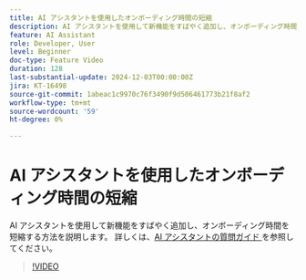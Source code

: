 ```yaml
---
title: AI アシスタントを使用したオンボーディング時間の短縮
description: AI アシスタントを使用して新機能をすばやく追加し、オンボーディング時間を短縮する方法を説明します。
feature: AI Assistant
role: Developer, User
level: Beginner
doc-type: Feature Video
duration: 128
last-substantial-update: 2024-12-03T00:00:00Z
jira: KT-16498
source-git-commit: 1abeac1c9970c76f3490f9d506461773b21f8af2
workflow-type: tm+mt
source-wordcount: '59'
ht-degree: 0%

---
```



# AI アシスタントを使用したオンボーディング時間の短縮

AI アシスタントを使用して新機能をすばやく追加し、オンボーディング時間を短縮する方法を説明します。 詳しくは、[AI アシスタントの質問ガイド ](https://experienceleague.adobe.com/ja/docs/experience-platform/ai-assistant/questions) を参照してください。

>[!VIDEO](https://video.tv.adobe.com/v/3438032/?learn=on&enablevpops)
